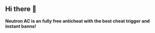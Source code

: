 ## Hi there 👋


**Neutron AC is an fully free anticheat with the best cheat trigger and instant banns!**
